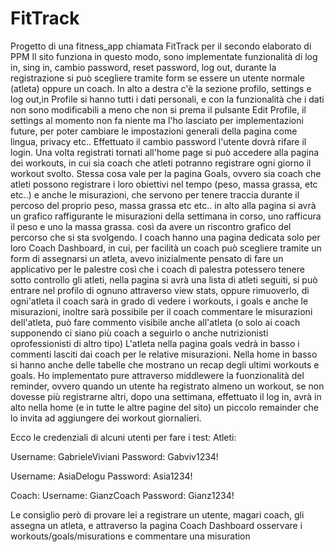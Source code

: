 # FitTrack
Progetto di una fitness_app chiamata FitTrack per il secondo elaborato di PPM
Il sito funziona in questo modo, sono implementate funzionalità di log in, sing in, cambio password, reset password, log out, durante la registrazione si può scegliere tramite form se essere un utente normale (atleta) oppure un coach.
In alto a destra c'è la sezione profilo, settings e log out,in Profile si hanno tutti i dati personali, e con la funzionalità che i dati non sono modificabili a meno che non si prema il pulsante Edit Profile, il settings al momento non fa niente ma l'ho lasciato per implementazioni future, per poter cambiare le impostazioni generali della pagina come lingua, privacy etc..
Effettuato il cambio password l'utente dovrà rifare il login.
Una volta registrati tornati all'home page si può accedere alla pagina dei workouts, in cui sia coach che atleti potranno registrare ogni giorno il workout svolto.
Stessa cosa vale per la pagina Goals, ovvero sia coach che atleti possono registrare i loro obiettivi nel tempo (peso, massa grassa, etc etc..) e anche le misurazioni, che servono per tenere traccia durante il percoso 
del proprio peso, massa grassa etc etc.. in alto alla pagina si avrà un grafico raffigurante le misurazioni della settimana in corso, uno rafficura il peso e uno la massa grassa. così da avere un riscontro grafico del percorso che si sta svolgendo.
I coach hanno una pagina dedicata solo per loro Coach Dashboard, in cui, per facilità un coach può scegliere tramite un form di assegnarsi un atleta, avevo inizialmente pensato di fare un applicativo per le palestre così che i coach di palestra potessero tenere 
sotto controllo gli atleti, nella pagina si avrà una lista di atleti seguiti, si può entrare nel profilo di ognuno attraverso view stats, oppure rimuoverlo, di ogni'atleta il coach sarà in grado di vedere i workouts, i goals e anche le misurazioni, inoltre sarà possibile per il coach commentare le misurazioni dell'atleta, può fare commento visibile anche all'atleta (o solo ai coach
supponendo ci siano più coach a seguirlo o anche nutrizionisti oprofessionisti di altro tipo)
L'atleta nella pagina goals vedrà in basso i commenti lasciti dai coach per le relative misurazioni.
Nella home in basso si hanno anche delle tabelle che mostrano un recap degli ultimi workouts e goals.
Ho implementato pure attraverso middlewere la fuonzionalità del reminder, ovvero quando un utente ha registrato almeno un workout, se non dovesse più registrarne altri, dopo una settimana, effettuato il log in, avrà in alto nella home (e in tutte le altre pagine del sito)
un piccolo remainder che lo invita ad aggiungere dei workout giornalieri.

Ecco le credenziali di alcuni utenti per fare i test:
Atleti:

Username: GabrieleViviani
Password: Gabviv1234!

Username: AsiaDelogu
Password: Asia1234!

Coach:
Username: GianzCoach
Password: Gianz1234!

Le consiglio però di provare lei a registrare un utente, magari coach, gli assegna un atleta, e attraverso la pagina Coach Dashboard osservare i workouts/goals/misurations e commentare una misuration
